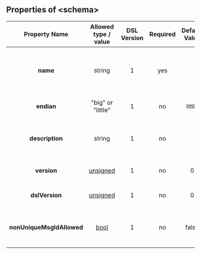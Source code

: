 ## Properties of &lt;schema&gt;
|Property Name|Allowed type / value|DSL Version|Required|Default Value|Description|
|:-----------:|:------------------:|:---------:|:------:|:-----------:|-----------|
|**name**|string|1|yes||Name of the protocol. Allowed to have spaces.|
|**endian**|"big" or "little"|1|no|little|Endian of the protocol.|
|**description**|string|1|no||Human readable description of the protocol.|
|**version**|[unsigned](../intro/numeric.md)|1|no|0|Version of the protocol.|
|**dslVersion**|[unsigned](../intro/numeric.md)|1|no|0|Version of the used DSL.|
|**nonUniqueMsgIdAllowed**|[bool](../intro/boolean.md)|1|no|false|Allow non-unique numeric message IDs.|

